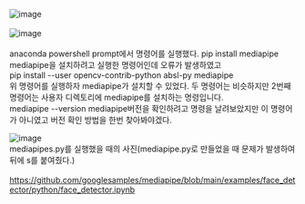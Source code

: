 ![image](https://github.com/rltpwns95/Face_Recognition/assets/124419697/005b9a3c-dc52-4a90-93c8-6e8a3a4cf627)<br><br>
![image](https://github.com/rltpwns95/Face_Recognition/assets/124419697/e5bc3d24-24a1-4e58-a256-b5ba339a6d89)<br><br>
anaconda powershell prompt에서 명령어를 실행했다.
pip install mediapipe<br>
mediapipe을 설치하려고 실행한 명령어인데 오류가 발생하였고<br>
pip install --user opencv-contrib-python absl-py mediapipe<br>
위 명령어를 실행하자 mediapipe가 설치할 수 있었다.
두 명령어는 비슷하지만 2번째 명령어는 사용자 디렉토리에 mediapipe를 설치하는 명령입니다.<br>
mediapipe --version mediapipe버전을 확인하려고 명령을 날려보았지만 이 명령어가 아니였고 버전 확인 방법을 한번 찾아봐야겠다.<br>

![image](https://github.com/rltpwns95/Face_Recognition/assets/124419697/a2ecd38a-a2aa-48eb-a1ca-f325bcfc33ee)<br>
mediapipes.py를 실행했을 때의 사진(mediapipe.py로 만들었을 때 문제가 발생하여 뒤에 s를 붙여줬다.)<br><br>
https://github.com/googlesamples/mediapipe/blob/main/examples/face_detector/python/face_detector.ipynb
